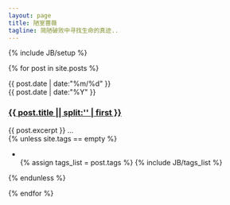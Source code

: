 ```yaml
---
layout: page
title: 陋室蔷薇
tagline: 简陋破败中寻找生命的真迹..
---
```

{% include JB/setup %}

{% for post in site.posts %}
<div class = "card">
	<div class = "date_label">
		<div class="day_month">
    		{{ post.date | date:"%m/%d" }}
      	</div>
      	<div class="year">
      		{{ post.date | date:"%Y" }}
      	</div>
    </div> 
	<h3><a class="fa fa-link" href="{{ BASE_PATH }}{{ post.url }}">{{ post.title || split:'<!--break-->' | first }}</a></h3> 
	    {{ post.excerpt }} ...
    <div class = "read_more">
        {% unless site.tags == empty %}
    		<ul class="tag_box inline ">
     			<li><i class="icon-tags"></i></li>
      			{% assign tags_list = post.tags %}
      			{% include JB/tags_list %}                                                                                                                                        
    		</ul>
  		{% endunless %} 
	</div>
	
</div>

{% endfor %}

